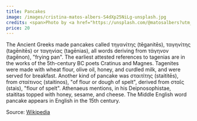 ```yaml
---
title: Pancakes
image: /images/cristina-matos-albers-S4dXp25NiLg-unsplash.jpg
credits: <span>Photo by <a href="https://unsplash.com/@matosalbers?utm_source=unsplash&amp;utm_medium=referral&amp;utm_content=creditCopyText">Cristina Matos-Albers</a> on <a href="https://unsplash.com/@matosalbers?utm_source=unsplash&amp;utm_medium=referral&amp;utm_content=creditCopyText">Unsplash</a></span>
price: 20
---
```


The Ancient Greeks made pancakes called τηγανίτης (tēganitēs), ταγηνίτης (tagēnitēs) or ταγηνίας (tagēnias), all words deriving from τάγηνον (tagēnon), "frying pan". The earliest attested references to tagenias are in the works of the 5th-century BC poets Cratinus and Magnes. Tagenites were made with wheat flour, olive oil, honey, and curdled milk, and were served for breakfast. Another kind of pancake was σταιτίτης (staititēs), from σταίτινος (staitinos), "of flour or dough of spelt", derived from σταῖς (stais), "flour of spelt". Athenaeus mentions, in his Deipnosophistae, staititas topped with honey, sesame, and cheese. The Middle English word pancake appears in English in the 15th century.

Source: [Wikipedia](https://en.wikipedia.org/wiki/Pancake#History)
